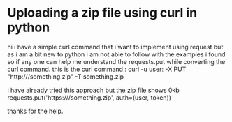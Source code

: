 
# Uploading a zip file using curl in python

hi i have a simple curl command that i want to implement using request but as i am a bit new to python i am not able to follow with the examples i found so if any one can help me understand the requests.put while converting the curl command.
this is the curl command :
curl -u user:<token> -X PUT "http://<Artifactory url>/something.zip" -T something.zip

i have already tried this approach but the zip file shows 0kb
requests.put('https://<Artifactory url>/something.zip', auth=(user, token))

thanks for the help.

        